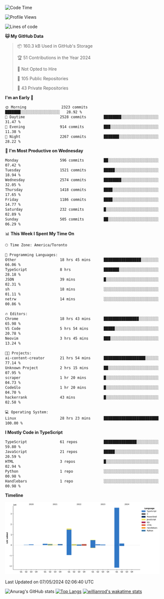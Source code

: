 <!--START_SECTION:waka-->
![Code Time](http://img.shields.io/badge/Code%20Time-1%2C519%20hrs%2045%20mins-blue)

![Profile Views](http://img.shields.io/badge/Profile%20Views-0-blue)

![Lines of code](https://img.shields.io/badge/From%20Hello%20World%20I%27ve%20Written-6.5%20million%20lines%20of%20code-blue)

**🐱 My GitHub Data** 

> 📦 160.3 kB Used in GitHub's Storage 
 > 
> 🏆 51 Contributions in the Year 2024
 > 
> 🚫 Not Opted to Hire
 > 
> 📜 105 Public Repositories 
 > 
> 🔑 43 Private Repositories 
 > 
**I'm an Early 🐤** 

```text
🌞 Morning                2323 commits        ███████░░░░░░░░░░░░░░░░░░   28.92 % 
🌆 Daytime                2528 commits        ████████░░░░░░░░░░░░░░░░░   31.47 % 
🌃 Evening                914 commits         ███░░░░░░░░░░░░░░░░░░░░░░   11.38 % 
🌙 Night                  2267 commits        ███████░░░░░░░░░░░░░░░░░░   28.22 % 
```
📅 **I'm Most Productive on Wednesday** 

```text
Monday                   596 commits         ██░░░░░░░░░░░░░░░░░░░░░░░   07.42 % 
Tuesday                  1521 commits        █████░░░░░░░░░░░░░░░░░░░░   18.94 % 
Wednesday                2574 commits        ████████░░░░░░░░░░░░░░░░░   32.05 % 
Thursday                 1418 commits        ████░░░░░░░░░░░░░░░░░░░░░   17.65 % 
Friday                   1186 commits        ████░░░░░░░░░░░░░░░░░░░░░   14.77 % 
Saturday                 232 commits         █░░░░░░░░░░░░░░░░░░░░░░░░   02.89 % 
Sunday                   505 commits         ██░░░░░░░░░░░░░░░░░░░░░░░   06.29 % 
```


📊 **This Week I Spent My Time On** 

```text
🕑︎ Time Zone: America/Toronto

💬 Programming Languages: 
Other                    18 hrs 45 mins      █████████████████░░░░░░░░   66.06 % 
TypeScript               8 hrs               ███████░░░░░░░░░░░░░░░░░░   28.18 % 
JSON                     39 mins             █░░░░░░░░░░░░░░░░░░░░░░░░   02.31 % 
sh                       18 mins             ░░░░░░░░░░░░░░░░░░░░░░░░░   01.11 % 
netrw                    14 mins             ░░░░░░░░░░░░░░░░░░░░░░░░░   00.86 % 

🔥 Editors: 
Chrome                   18 hrs 43 mins      ████████████████░░░░░░░░░   65.98 % 
VS Code                  5 hrs 54 mins       █████░░░░░░░░░░░░░░░░░░░░   20.78 % 
Neovim                   3 hrs 45 mins       ███░░░░░░░░░░░░░░░░░░░░░░   13.24 % 

🐱‍💻 Projects: 
ai-content-creator       21 hrs 54 mins      ███████████████████░░░░░░   77.14 % 
Unknown Project          2 hrs 15 mins       ██░░░░░░░░░░░░░░░░░░░░░░░   07.95 % 
scraper                  1 hr 20 mins        █░░░░░░░░░░░░░░░░░░░░░░░░   04.73 % 
CodeGlo                  1 hr 20 mins        █░░░░░░░░░░░░░░░░░░░░░░░░   04.70 % 
hackerrank               43 mins             █░░░░░░░░░░░░░░░░░░░░░░░░   02.58 % 

💻 Operating System: 
Linux                    28 hrs 23 mins      █████████████████████████   100.00 % 
```

**I Mostly Code in TypeScript** 

```text
TypeScript               61 repos            ███████████████░░░░░░░░░░   59.80 % 
JavaScript               21 repos            █████░░░░░░░░░░░░░░░░░░░░   20.59 % 
HTML                     3 repos             █░░░░░░░░░░░░░░░░░░░░░░░░   02.94 % 
Python                   1 repo              ░░░░░░░░░░░░░░░░░░░░░░░░░   00.98 % 
Handlebars               1 repo              ░░░░░░░░░░░░░░░░░░░░░░░░░   00.98 % 
```



**Timeline**

![Lines of Code chart](https://raw.githubusercontent.com/wise-introvert/wise-introvert/master/assets/bar_graph.png)


 Last Updated on 07/05/2024 02:06:40 UTC
<!--END_SECTION:waka-->

![Anurag's GitHub stats](https://github-readme-stats.vercel.app/api?username=wise-introvert&count_private=true&show_icons=true)
[![Top Langs](https://github-readme-stats.vercel.app/api/top-langs/?username=wise-introvert&langs_count=10)](https://github.com/anuraghazra/github-readme-stats)
[![willianrod's wakatime stats](https://github-readme-stats.vercel.app/api/wakatime?username=wiseintrovert)](https://github.com/anuraghazra/github-readme-stats)
